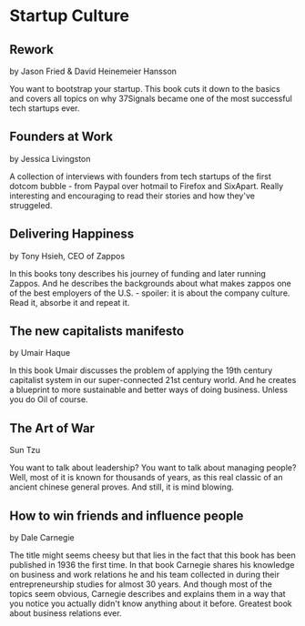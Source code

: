 # Startup Culture

## Rework
by Jason Fried & David Heinemeier Hansson

You want to bootstrap your startup. This book cuts it down to the basics and covers all topics on why 37Signals became one of the most successful tech startups ever.

## Founders at Work
by Jessica Livingston

A collection of interviews with founders from tech startups of the first dotcom bubble - from Paypal over hotmail to Firefox and SixApart. Really interesting and encouraging to read their stories and how they've struggeled.

## Delivering Happiness
by Tony Hsieh, CEO of Zappos

In this books tony describes his journey of funding and later running Zappos. And he describes the backgrounds about what makes zappos one of the best employers of the U.S. - spoiler: it is about the company culture. Read it, absorbe it and repeat it.

## The new capitalists manifesto
by Umair Haque

In this book Umair discusses the problem of applying the 19th century capitalist system in our super-connected 21st century world. And he creates a blueprint to more sustainable and better ways of doing business. Unless you do Oil of course.

## The Art of War
Sun Tzu

You want to talk about leadership? You want to talk about managing people? Well, most of it is known for thousands of years, as this real classic of an ancient chinese general proves. And still, it is mind blowing.

## How to win friends and influence people
by Dale Carnegie

The title might seems cheesy but that lies in the fact that this book has been published in 1936 the first time. In that book Carnegie shares his knowledge on business and work relations he and his team collected in during their entrepreneurship studies for almost 30 years. And though most of the topics seem obvious, Carnegie describes and explains them in a way that you notice you actually didn't know anything about it before. Greatest book about business relations ever.